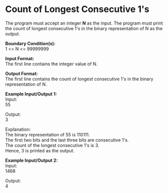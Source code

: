 # Count of Longest Consecutive 1's
 <p>The program must accept an integer <strong>N</strong> as the input. The program must print the count of longest consecutive 1's in the binary representation of N as the output.</p>

<p><strong>Boundary Condition(s):</strong><br>
1 &lt;= N &lt;= 99999999</p>

<p><strong>Input Format:</strong><br>
The first line contains the integer value of N.</p>

<p><strong>Output Format:</strong><br>
The first line contains the count of longest consecutive 1's in the binary representation of N.</p>

<p><strong>Example Input/Output 1:</strong><br>
Input:<br>
55</p>

<p>Output:<br>
3</p>

<p>Explanation:<br>
The binary representation of 55 is 110111.<br>
The first two bits and the last three bits are consecutive 1's.<br>
The count of the longest consecutive 1's is 3.<br>
Hence, 3 is printed as the output.</p>

<p><strong>Example Input/Output 2:</strong><br>
Input:<br>
1468</p>

<p>Output:<br>
4<br>
&nbsp;</p>
